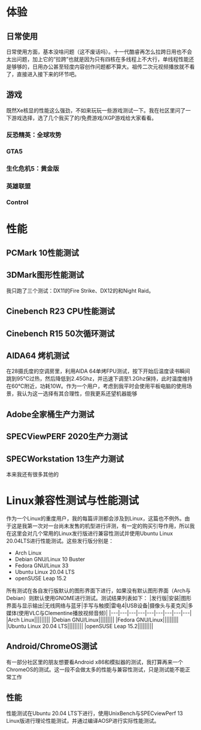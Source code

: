 # 体验
## 日常使用
日常使用方面，基本没啥问题（这不废话吗）。十一代酷睿再怎么拉跨日用也不会太出问题，加上它的“拉跨”也就是因为只有四核在多线程上不大行，单线程性能还是够够的，日用办公甚至轻度内容创作问题都不算大。祖传二次元视频播放就不看了，直接进入接下来的环节吧。
## 游戏
既然Xe核显的性能这么强劲，不如来玩玩一些游戏测试一下。我在社区里问了一下游戏选择，选了几个我买了的/免费游戏/XGP游戏给大家看看。
### 反恐精英：全球攻势
### GTA5
### 生化危机5：黄金版
### 英雄联盟
### Control
# 性能
## PCMark 10性能测试
## 3DMark图形性能测试
我只跑了三个测试：DX11的Fire Strike、DX12的和Night Raid。
## Cinebench R23 CPU性能测试
## Cinebench R15 50次循环测试
## AIDA64 烤机测试
在28摄氏度的空调房里，利用AIDA 64单烤FPU测试，按下开始后温度读书瞬间跳到95℃过热，然后降低到2.45Ghz，并迅速下调至1.2Ghz保持，此时温度维持在60℃附近，功耗10W。作为一个用户，考虑到我平时会使用平板电脑的使用场景，我认为这一选择有其合理性，但我更系还望机器能够
## Adobe全家桶生产力测试
## SPECViewPERF 2020生产力测试
## SPECWorkstation 13生产力测试
本来我还有很多其他的
# Linux兼容性测试与性能测试
作为一个Linux的重度用户，我的每篇评测都会涉及到Linux，这篇也不例外。由于这是我第一次对一台尚未发售的机型进行评测，有一定的购买引导作用，所以我在这里会对几个常用的Linux发行版进行兼容性测试并使用Ubuntu Linux 20.04LTS进行性能测试。这些发行版分别是：
* Arch Linux
* Debian GNU/Linux 10 Buster
* Fedora GNU/Linux 33
* Ubuntu Linux 20.04 LTS
* openSUSE Leap 15.2

所有测试在各自发行版默认的图形界面下进行，如果没有默认图形界面（Arch与Debian）则默认使用GNOME进行测试。测试结果列表如下：
|发行版|安装|图形界面与显示输出|无线网络与蓝牙|手写与触摸|雷电4|USB设备|摄像头与麦克风|多媒体(使用VLC与Clementine播放视频音频)|
|---|---|---|---|---|---|---|---|---|
|Arch Linux|||||||||
|Debian GNU/Linux|||||||||
|Fedora GNU/Linux|||||||||
|Ubuntu Linux 20.04 LTS|||||||||
|openSUSE Leap 15.2|||||||||
## Android/ChromeOS测试
有一部分社区里的朋友想要看Android x86和模拟器的测试，我打算再来一个ChromeOS的测试。这一段不会做太多的性能与兼容性测试，只是测试能不能正常工作
## 性能
性能测试在Ubuntu 20.04 LTS下进行，使用UnixBench与SPECviewPerf 13 Linux版进行理论性能测试，并通过编译AOSP进行实际性能测试。